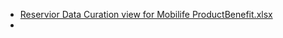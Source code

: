 - [Reservior Data Curation view  for Mobilife ProductBenefit.xlsx](../assets/Reservior_Data_Curation_view_for_Mobilife_ProductBenefit_1675421692462_0.xlsx)
-